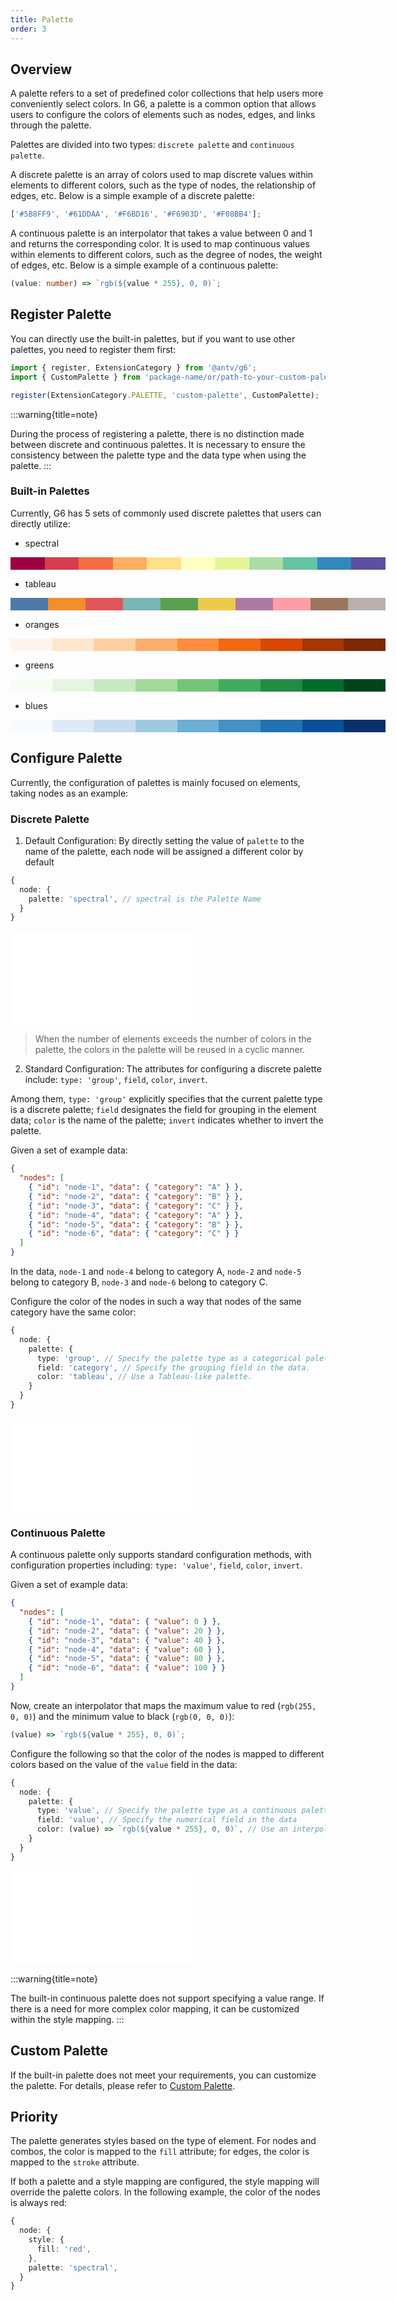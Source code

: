```yaml
---
title: Palette
order: 3
---
```


## Overview

A palette refers to a set of predefined color collections that help users more conveniently select colors. In G6, a palette is a common option that allows users to configure the colors of elements such as nodes, edges, and links through the palette.

Palettes are divided into two types: `discrete palette` and `continuous palette`.

A discrete palette is an array of colors used to map discrete values within elements to different colors, such as the type of nodes, the relationship of edges, etc. Below is a simple example of a discrete palette:

```typescript
['#5B8FF9', '#61DDAA', '#F6BD16', '#F6903D', '#F08BB4'];
```

A continuous palette is an interpolator that takes a value between 0 and 1 and returns the corresponding color. It is used to map continuous values within elements to different colors, such as the degree of nodes, the weight of edges, etc. Below is a simple example of a continuous palette:

```typescript
(value: number) => `rgb(${value * 255}, 0, 0)`;
```

## Register Palette

You can directly use the built-in palettes, but if you want to use other palettes, you need to register them first:

```typescript
import { register, ExtensionCategory } from '@antv/g6';
import { CustomPalette } from 'package-name/or/path-to-your-custom-palette';

register(ExtensionCategory.PALETTE, 'custom-palette', CustomPalette);
```

:::warning{title=note}

During the process of registering a palette, there is no distinction made between discrete and continuous palettes. It is necessary to ensure the consistency between the palette type and the data type when using the palette.
:::

### Built-in Palettes

Currently, G6 has 5 sets of commonly used discrete palettes that users can directly utilize:

- spectral

<div style="display: flex; width: 600px; height: 20px;"><style>div{flex-grow:1}</style><div style="background: rgb(158, 1, 66);"></div><div style="background: rgb(213, 62, 79);"></div><div style="background: rgb(244, 109, 67);"></div><div style="background: rgb(253, 174, 97);"></div><div style="background: rgb(254, 224, 139);"></div><div style="background: rgb(255, 255, 191);"></div><div style="background: rgb(230, 245, 152);"></div><div style="background: rgb(171, 221, 164);"></div><div style="background: rgb(102, 194, 165);"></div><div style="background: rgb(50, 136, 189);"></div><div style="background: rgb(94, 79, 162);"></div></div>

- tableau

<div style="display: flex; width: 600px; height: 20px;"><style>div{flex-grow:1}</style><div style="background: rgb(78, 121, 167);"></div><div style="background: rgb(242, 142, 44);"></div><div style="background: rgb(225, 87, 89);"></div><div style="background: rgb(118, 183, 178);"></div><div style="background: rgb(89, 161, 79);"></div><div style="background: rgb(237, 201, 73);"></div><div style="background: rgb(175, 122, 161);"></div><div style="background: rgb(255, 157, 167);"></div><div style="background: rgb(156, 117, 95);"></div><div style="background: rgb(186, 176, 171);"></div></div>

- oranges

<div style="display: flex; width: 600px; height: 20px;"><style>div{flex-grow:1}</style><div style="background: rgb(255, 245, 235);"></div><div style="background: rgb(254, 230, 206);"></div><div style="background: rgb(253, 208, 162);"></div><div style="background: rgb(253, 174, 107);"></div><div style="background: rgb(253, 141, 60);"></div><div style="background: rgb(241, 105, 19);"></div><div style="background: rgb(217, 72, 1);"></div><div style="background: rgb(166, 54, 3);"></div><div style="background: rgb(127, 39, 4);"></div></div>

- greens

<div style="display: flex; width: 600px; height: 20px;"><style>div{flex-grow:1}</style><div style="background: rgb(247, 252, 245);"></div><div style="background: rgb(229, 245, 224);"></div><div style="background: rgb(199, 233, 192);"></div><div style="background: rgb(161, 217, 155);"></div><div style="background: rgb(116, 196, 118);"></div><div style="background: rgb(65, 171, 93);"></div><div style="background: rgb(35, 139, 69);"></div><div style="background: rgb(0, 109, 44);"></div><div style="background: rgb(0, 68, 27);"></div></div>

- blues

<div style="display: flex; width: 600px; height: 20px;"><style>div{flex-grow:1}</style><div style="background: rgb(247, 251, 255);"></div><div style="background: rgb(222, 235, 247);"></div><div style="background: rgb(198, 219, 239);"></div><div style="background: rgb(158, 202, 225);"></div><div style="background: rgb(107, 174, 214);"></div><div style="background: rgb(66, 146, 198);"></div><div style="background: rgb(33, 113, 181);"></div><div style="background: rgb(8, 81, 156);"></div><div style="background: rgb(8, 48, 107);"></div></div>

## Configure Palette

Currently, the configuration of palettes is mainly focused on elements, taking nodes as an example:

### Discrete Palette

1. Default Configuration: By directly setting the value of `palette` to the name of the palette, each node will be assigned a different color by default

```typescript
{
  node: {
    palette: 'spectral', // spectral is the Palette Name
  }
}
```

<embed src="@/docs/manual/core-concept-common/palette/default-config.md"></embed>

> When the number of elements exceeds the number of colors in the palette, the colors in the palette will be reused in a cyclic manner.

2. Standard Configuration: The attributes for configuring a discrete palette include: `type: 'group'`, `field`, `color`, `invert`.

Among them, `type: 'group'` explicitly specifies that the current palette type is a discrete palette; `field` designates the field for grouping in the element data; `color` is the name of the palette; `invert` indicates whether to invert the palette.

Given a set of example data:

```json
{
  "nodes": [
    { "id": "node-1", "data": { "category": "A" } },
    { "id": "node-2", "data": { "category": "B" } },
    { "id": "node-3", "data": { "category": "C" } },
    { "id": "node-4", "data": { "category": "A" } },
    { "id": "node-5", "data": { "category": "B" } },
    { "id": "node-6", "data": { "category": "C" } }
  ]
}
```

In the data, `node-1` and `node-4` belong to category A, `node-2` and `node-5` belong to category B, `node-3` and `node-6` belong to category C.

Configure the color of the nodes in such a way that nodes of the same category have the same color:

```typescript
{
  node: {
    palette: {
      type: 'group', // Specify the palette type as a categorical palette.
      field: 'category', // Specify the grouping field in the data.
      color: 'tableau', // Use a Tableau-like palette.
    }
  }
}
```

<embed src="@/docs/manual/core-concept-common/palette/standard-config.md"></embed>

### Continuous Palette

A continuous palette only supports standard configuration methods, with configuration properties including: `type: 'value'`, `field`, `color`, `invert`.

Given a set of example data:

```json
{
  "nodes": [
    { "id": "node-1", "data": { "value": 0 } },
    { "id": "node-2", "data": { "value": 20 } },
    { "id": "node-3", "data": { "value": 40 } },
    { "id": "node-4", "data": { "value": 60 } },
    { "id": "node-5", "data": { "value": 80 } },
    { "id": "node-6", "data": { "value": 100 } }
  ]
}
```

Now, create an interpolator that maps the maximum value to red (`rgb(255, 0, 0)`) and the minimum value to black (`rgb(0, 0, 0)`):

```typescript
(value) => `rgb(${value * 255}, 0, 0)`;
```

Configure the following so that the color of the nodes is mapped to different colors based on the value of the `value` field in the data:

```typescript
{
  node: {
    palette: {
      type: 'value', // Specify the palette type as a continuous palette
      field: 'value', // Specify the numerical field in the data
      color: (value) => `rgb(${value * 255}, 0, 0)`, // Use an interpolator
    }
  }
}
```

<embed src="@/docs/manual/core-concept-common/palette/continuous-palette.md"></embed>

:::warning{title=note}

The built-in continuous palette does not support specifying a value range. If there is a need for more complex color mapping, it can be customized within the style mapping.
:::

## Custom Palette

If the built-in palette does not meet your requirements, you can customize the palette. For details, please refer to [Custom Palette](/en/manual/custom-extension/palette).

## Priority

The palette generates styles based on the type of element. For nodes and combos, the color is mapped to the `fill` attribute; for edges, the color is mapped to the `stroke` attribute.

If both a palette and a style mapping are configured, the style mapping will override the palette colors. In the following example, the color of the nodes is always red:

```typescript
{
  node: {
    style: {
      fill: 'red',
    },
    palette: 'spectral',
  }
}
```
